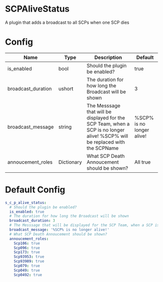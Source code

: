 # SCPAliveStatus
A plugin that adds a broadcast to all SCPs when one SCP dies

# Config
Name | Type | Description | Default
---- | ---- | ----------- | -------
is_enabled | bool | Should the plugin be enabled? | true
broadcast_duration | ushort | The duration for how long the Broadcast will be shown | 3
broadcast_message | string | The Messsage that will be displayed for the SCP Team, when a SCP is no longer alive! %SCP% will be replaced with the SCPName | %SCP% is no longer alive!
annoucement_roles | Dictionary | What SCP Death Annoucement should be shown? | All true

# Default Config
```yml
s_c_p_alive_status:
  # Should the plugin be enabled?
  is_enabled: true
  # The duration for how long the Broadcast will be shown
  broadcast_duration: 3
  # The Messsage that will be displayed for the SCP Team, when a SCP is no longer alive! %SCP% will be replaced with the SCPName
  broadcast_message: '%SCP% is no longer alive!'
  # What SCP Death Annoucement should be shown?
  annoucement_roles:
    Scp106: true
    Scp096: true
    Scp173: true
    Scp93953: true
    Scp93989: true
    Scp079: true
    Scp049: true
    Scp0492: true
```
